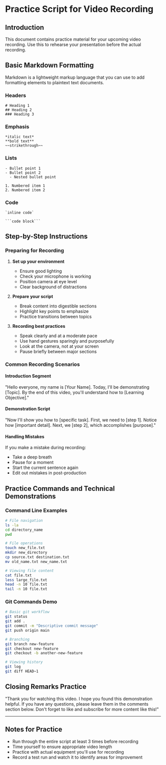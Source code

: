 # Practice Script for Video Recording

## Introduction

This document contains practice material for your upcoming video recording. Use this to rehearse your presentation before the actual recording.

## Basic Markdown Formatting

Markdown is a lightweight markup language that you can use to add formatting elements to plaintext text documents.

### Headers

```
# Heading 1
## Heading 2
### Heading 3
```

### Emphasis

```
*italic text*
**bold text**
~~strikethrough~~
```

### Lists

```
- Bullet point 1
- Bullet point 2
  - Nested bullet point

1. Numbered item 1
2. Numbered item 2
```

### Code

```
`inline code`

```code block```
```

## Step-by-Step Instructions

### Preparing for Recording

1. **Set up your environment**
   - Ensure good lighting
   - Check your microphone is working
   - Position camera at eye level
   - Clear background of distractions

2. **Prepare your script**
   - Break content into digestible sections
   - Highlight key points to emphasize
   - Practice transitions between topics

3. **Recording best practices**
   - Speak clearly and at a moderate pace
   - Use hand gestures sparingly and purposefully
   - Look at the camera, not at your screen
   - Pause briefly between major sections

### Common Recording Scenarios

#### Introduction Segment

"Hello everyone, my name is [Your Name]. Today, I'll be demonstrating [Topic]. By the end of this video, you'll understand how to [Learning Objective]."

#### Demonstration Script

"Now I'll show you how to [specific task]. First, we need to [step 1]. Notice how [important detail]. Next, we [step 2], which accomplishes [purpose]."

#### Handling Mistakes

If you make a mistake during recording:
- Take a deep breath
- Pause for a moment
- Start the current sentence again
- Edit out mistakes in post-production

## Practice Commands and Technical Demonstrations

### Command Line Examples

```bash
# File navigation
ls -la
cd directory_name
pwd

# File operations
touch new_file.txt
mkdir new_directory
cp source.txt destination.txt
mv old_name.txt new_name.txt

# Viewing file content
cat file.txt
less large_file.txt
head -n 10 file.txt
tail -n 10 file.txt
```

### Git Commands Demo

```bash
# Basic git workflow
git status
git add .
git commit -m "Descriptive commit message"
git push origin main

# Branching
git branch new-feature
git checkout new-feature
git checkout -b another-new-feature

# Viewing history
git log
git diff HEAD~1
```

## Closing Remarks Practice

"Thank you for watching this video. I hope you found this demonstration helpful. If you have any questions, please leave them in the comments section below. Don't forget to like and subscribe for more content like this!"

---

## Notes for Practice

- Run through the entire script at least 3 times before recording
- Time yourself to ensure appropriate video length
- Practice with actual equipment you'll use for recording
- Record a test run and watch it to identify areas for improvement

